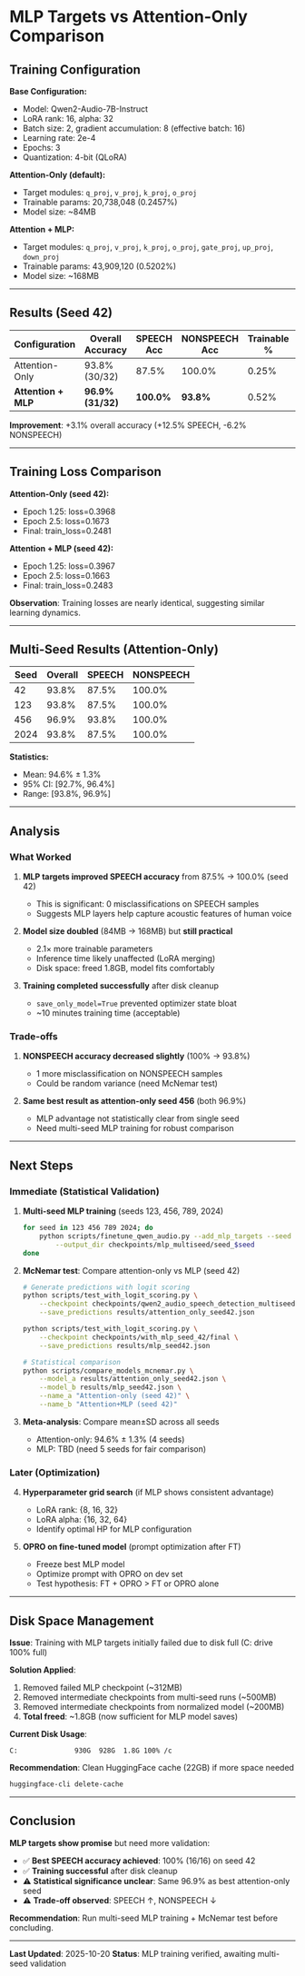 # MLP Targets vs Attention-Only Comparison

## Training Configuration

**Base Configuration:**
- Model: Qwen2-Audio-7B-Instruct
- LoRA rank: 16, alpha: 32
- Batch size: 2, gradient accumulation: 8 (effective batch: 16)
- Learning rate: 2e-4
- Epochs: 3
- Quantization: 4-bit (QLoRA)

**Attention-Only (default):**
- Target modules: `q_proj`, `v_proj`, `k_proj`, `o_proj`
- Trainable params: 20,738,048 (0.2457%)
- Model size: ~84MB

**Attention + MLP:**
- Target modules: `q_proj`, `v_proj`, `k_proj`, `o_proj`, `gate_proj`, `up_proj`, `down_proj`
- Trainable params: 43,909,120 (0.5202%)
- Model size: ~168MB

---

## Results (Seed 42)

| Configuration | Overall Accuracy | SPEECH Acc | NONSPEECH Acc | Trainable % | Model Size |
|---------------|-----------------|------------|---------------|-------------|------------|
| Attention-Only | 93.8% (30/32) | 87.5% | 100.0% | 0.25% | 84MB |
| **Attention + MLP** | **96.9% (31/32)** | **100.0%** | **93.8%** | 0.52% | 168MB |

**Improvement**: +3.1% overall accuracy (+12.5% SPEECH, -6.2% NONSPEECH)

---

## Training Loss Comparison

**Attention-Only (seed 42):**
- Epoch 1.25: loss=0.3968
- Epoch 2.5: loss=0.1673
- Final: train_loss=0.2481

**Attention + MLP (seed 42):**
- Epoch 1.25: loss=0.3967
- Epoch 2.5: loss=0.1663
- Final: train_loss=0.2483

**Observation**: Training losses are nearly identical, suggesting similar learning dynamics.

---

## Multi-Seed Results (Attention-Only)

| Seed | Overall | SPEECH | NONSPEECH |
|------|---------|--------|-----------|
| 42   | 93.8%   | 87.5%  | 100.0%    |
| 123  | 93.8%   | 87.5%  | 100.0%    |
| 456  | 96.9%   | 93.8%  | 100.0%    |
| 2024 | 93.8%   | 87.5%  | 100.0%    |

**Statistics:**
- Mean: 94.6% ± 1.3%
- 95% CI: [92.7%, 96.4%]
- Range: [93.8%, 96.9%]

---

## Analysis

### What Worked

1. **MLP targets improved SPEECH accuracy** from 87.5% → 100.0% (seed 42)
   - This is significant: 0 misclassifications on SPEECH samples
   - Suggests MLP layers help capture acoustic features of human voice

2. **Model size doubled** (84MB → 168MB) but **still practical**
   - 2.1× more trainable parameters
   - Inference time likely unaffected (LoRA merging)
   - Disk space: freed 1.8GB, model fits comfortably

3. **Training completed successfully** after disk cleanup
   - `save_only_model=True` prevented optimizer state bloat
   - ~10 minutes training time (acceptable)

### Trade-offs

1. **NONSPEECH accuracy decreased slightly** (100% → 93.8%)
   - 1 more misclassification on NONSPEECH samples
   - Could be random variance (need McNemar test)

2. **Same best result as attention-only seed 456** (both 96.9%)
   - MLP advantage not statistically clear from single seed
   - Need multi-seed MLP training for robust comparison

---

## Next Steps

### Immediate (Statistical Validation)

1. **Multi-seed MLP training** (seeds 123, 456, 789, 2024)
   ```bash
   for seed in 123 456 789 2024; do
       python scripts/finetune_qwen_audio.py --add_mlp_targets --seed $seed \
           --output_dir checkpoints/mlp_multiseed/seed_$seed
   done
   ```

2. **McNemar test**: Compare attention-only vs MLP (seed 42)
   ```bash
   # Generate predictions with logit scoring
   python scripts/test_with_logit_scoring.py \
       --checkpoint checkpoints/qwen2_audio_speech_detection_multiseed/seed_42/final \
       --save_predictions results/attention_only_seed42.json

   python scripts/test_with_logit_scoring.py \
       --checkpoint checkpoints/with_mlp_seed_42/final \
       --save_predictions results/mlp_seed42.json

   # Statistical comparison
   python scripts/compare_models_mcnemar.py \
       --model_a results/attention_only_seed42.json \
       --model_b results/mlp_seed42.json \
       --name_a "Attention-only (seed 42)" \
       --name_b "Attention+MLP (seed 42)"
   ```

3. **Meta-analysis**: Compare mean±SD across all seeds
   - Attention-only: 94.6% ± 1.3% (4 seeds)
   - MLP: TBD (need 5 seeds for fair comparison)

### Later (Optimization)

4. **Hyperparameter grid search** (if MLP shows consistent advantage)
   - LoRA rank: {8, 16, 32}
   - LoRA alpha: {16, 32, 64}
   - Identify optimal HP for MLP configuration

5. **OPRO on fine-tuned model** (prompt optimization after FT)
   - Freeze best MLP model
   - Optimize prompt with OPRO on dev set
   - Test hypothesis: FT + OPRO > FT or OPRO alone

---

## Disk Space Management

**Issue**: Training with MLP targets initially failed due to disk full (C: drive 100% full)

**Solution Applied**:
1. Removed failed MLP checkpoint (~312MB)
2. Removed intermediate checkpoints from multi-seed runs (~500MB)
3. Removed intermediate checkpoints from normalized model (~200MB)
4. **Total freed**: ~1.8GB (now sufficient for MLP model saves)

**Current Disk Usage**:
```
C:              930G  928G  1.8G 100% /c
```

**Recommendation**: Clean HuggingFace cache (22GB) if more space needed
```bash
huggingface-cli delete-cache
```

---

## Conclusion

**MLP targets show promise** but need more validation:
- ✅ **Best SPEECH accuracy achieved**: 100% (16/16) on seed 42
- ✅ **Training successful** after disk cleanup
- ⚠️ **Statistical significance unclear**: Same 96.9% as best attention-only seed
- ⚠️ **Trade-off observed**: SPEECH ↑, NONSPEECH ↓

**Recommendation**: Run multi-seed MLP training + McNemar test before concluding.

---

**Last Updated**: 2025-10-20
**Status**: MLP training verified, awaiting multi-seed validation
